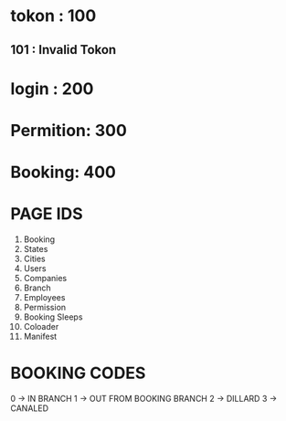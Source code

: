 # tokon : 100
## 101 : Invalid Tokon
# login : 200
# Permition: 300
# Booking: 400


# PAGE IDS
1. Booking
2. States
3. Cities
4. Users
5. Companies
6. Branch
7. Employees    
8. Permission
9. Booking Sleeps
10. Coloader
11. Manifest


# BOOKING CODES
0 -> IN BRANCH
1 -> OUT FROM BOOKING BRANCH
2 -> DILLARD
3 -> CANALED